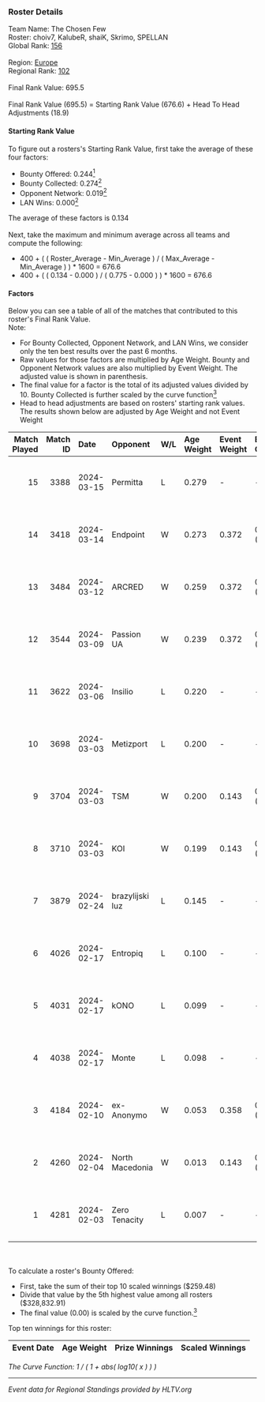 ### Roster Details<br />
Team Name: The Chosen Few<br />
Roster: choiv7, KalubeR, shaiK, Skrimo, SPELLAN<br />
Global Rank: [156](../standings_global.md)<br />
<br />
Region: [Europe]( ../standings_europe.md)<br />
Regional Rank: [102]( ../standings_europe.md)<br />
<br />
Final Rank Value:  695.5<br />
<br />
Final Rank Value (695.5) = Starting Rank Value (676.6) + Head To Head Adjustments (18.9)<br />

#### Starting Rank Value<br />
To figure out a rosters's Starting Rank Value, first take the average of these four factors:<br />
- Bounty Offered: 0.244[<sup>1</sup>](#table2)
- Bounty Collected: 0.274[<sup>2</sup>](#table1)
- Opponent Network: 0.019[<sup>2</sup>](#table1)
- LAN Wins: 0.000[<sup>2</sup>](#table1)

The average of these factors is 0.134<br />
<br />
Next, take the maximum and minimum average across all teams and compute the following:<br />
- 400 + ( ( Roster_Average - Min_Average ) / ( Max_Average - Min_Average ) ) * 1600 = 676.6
- 400 + ( ( 0.134 - 0.000 ) / ( 0.775 - 0.000 ) ) * 1600 = 676.6


#### Factors<br />
Below you can see a table of all of the matches that contributed to this roster's Final Rank Value.<br />
Note:<br />

- For Bounty Collected, Opponent Network, and LAN Wins, we consider only the ten best results over the past 6 months.
- Raw values for those factors are multiplied by Age Weight. Bounty and Opponent Network values are also multiplied by Event Weight. The adjusted value is shown in parenthesis.
- The final value for a factor is the total of its adjusted values divided by 10. Bounty Collected is further scaled by the curve function[<sup>3</sup>](#curveFunction)
- Head to head adjustments are based on rosters' starting rank values. The results shown below are adjusted by Age Weight and not Event Weight
<span id="table1"></span><br />


| Match Played | Match ID | Date       | Opponent        | W/L | Age Weight | Event Weight | Bounty Collected | Opponent Network | LAN Wins  | H2H Adj. | Roster                                  |
| -: | -: | :- | :- | :- | :- | :- | :- | :- | :- | -: | :- |
|           15 |     3388 | 2024-03-15 | Permitta        | L   | 0.279      | -            | -                | -                | -         |    -1.70 | choiv7, KalubeR, shaiK, Skrimo, SPELLAN |
|           14 |     3418 | 2024-03-14 | Endpoint        | W   | 0.273      | 0.372        | 0.012 (0.001)    | 0.523 (0.053)    | 0 (0.000) |     6.50 | choiv7, KalubeR, shaiK, Skrimo, SPELLAN |
|           13 |     3484 | 2024-03-12 | ARCRED          | W   | 0.259      | 0.372        | 0.039 (0.004)    | 0.328 (0.032)    | 0 (0.000) |     5.93 | choiv7, KalubeR, shaiK, Skrimo, SPELLAN |
|           12 |     3544 | 2024-03-09 | Passion UA      | W   | 0.239      | 0.372        | 0.172 (0.015)    | 1.000 (0.089)    | 0 (0.000) |     6.81 | choiv7, KalubeR, shaiK, Skrimo, SPELLAN |
|           11 |     3622 | 2024-03-06 | Insilio         | L   | 0.220      | -            | -                | -                | -         |    -1.58 | choiv7, KalubeR, shaiK, Skrimo, SPELLAN |
|           10 |     3698 | 2024-03-03 | Metizport       | L   | 0.200      | -            | -                | -                | -         |    -1.36 | choiv7, KalubeR, shaiK, Skrimo, SPELLAN |
|            9 |     3704 | 2024-03-03 | TSM             | W   | 0.200      | 0.143        | 0.006 (0.000)    | 0.050 (0.001)    | 0 (0.000) |     3.17 | choiv7, KalubeR, shaiK, Skrimo, SPELLAN |
|            8 |     3710 | 2024-03-03 | KOI             | W   | 0.199      | 0.143        | 0.060 (0.002)    | 0.382 (0.011)    | 0 (0.000) |     5.77 | choiv7, KalubeR, shaiK, Skrimo, SPELLAN |
|            7 |     3879 | 2024-02-24 | brazylijski luz | L   | 0.145      | -            | -                | -                | -         |    -1.51 | choiv7, KalubeR, shaiK, Skrimo, SPELLAN |
|            6 |     4026 | 2024-02-17 | Entropiq        | L   | 0.100      | -            | -                | -                | -         |    -2.11 | choiv7, KalubeR, shaiK, Skrimo, SPELLAN |
|            5 |     4031 | 2024-02-17 | kONO            | L   | 0.099      | -            | -                | -                | -         |    -1.00 | choiv7, KalubeR, shaiK, Skrimo, SPELLAN |
|            4 |     4038 | 2024-02-17 | Monte           | L   | 0.098      | -            | -                | -                | -         |    -0.41 | choiv7, KalubeR, shaiK, Skrimo, SPELLAN |
|            3 |     4184 | 2024-02-10 | ex-Anonymo      | W   | 0.053      | 0.358        | 0.000 (0.000)    | 0.000 (0.000)    | 0 (0.000) |     0.29 | choiv7, KalubeR, shaiK, Skrimo, SPELLAN |
|            2 |     4260 | 2024-02-04 | North Macedonia | W   | 0.013      | 0.143        | 0.000 (0.000)    | 0.000 (0.000)    | 0 (0.000) |     0.10 | choiv7, KalubeR, shaiK, Skrimo, SPELLAN |
|            1 |     4281 | 2024-02-03 | Zero Tenacity   | L   | 0.007      | -            | -                | -                | -         |    -0.02 | choiv7, KalubeR, shaiK, Skrimo, SPELLAN |

<br />
<span id="table2"></span><br />
To calculate a roster's Bounty Offered:<br />

- First, take the sum of their top 10 scaled winnings ($259.48)
- Divide that value by the 5th highest value among all rosters ($328,832.91)
- The final value (0.00) is scaled by the curve function.[<sup>3</sup>](#curveFunction)

Top ten winnings for this roster:<br />

| Event Date | Age Weight | Prize Winnings | Scaled Winnings |
| :- | -: | :- | :- |


<span id="curveFunction"></span>_The Curve Function: 1 / ( 1 + abs( log10( x ) ) )_<br />

---
_Event data for Regional Standings provided by HLTV.org_<br />
